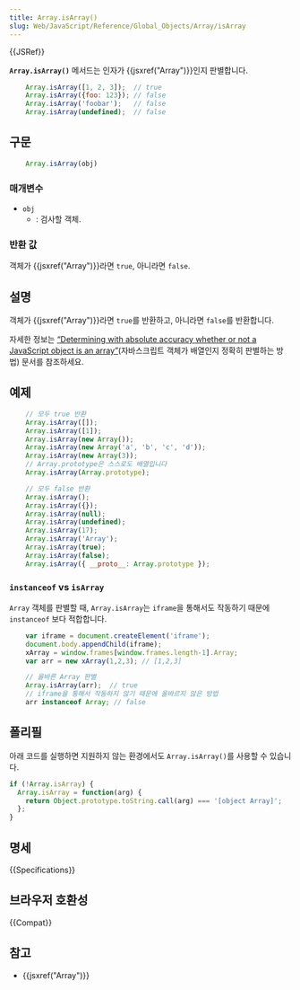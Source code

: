 ```yaml
---
title: Array.isArray()
slug: Web/JavaScript/Reference/Global_Objects/Array/isArray
---
```

{{JSRef}}

**`Array.isArray()`** 메서드는 인자가 {{jsxref("Array")}}인지 판별합니다.

```js
    Array.isArray([1, 2, 3]);  // true
    Array.isArray({foo: 123}); // false
    Array.isArray('foobar');   // false
    Array.isArray(undefined);  // false
```

## 구문

```js
    Array.isArray(obj)
```

### 매개변수

- `obj`
  - : 검사할 객체.

### 반환 값

객체가 {{jsxref("Array")}}라면 `true`, 아니라면 `false`.

## 설명

객체가 {{jsxref("Array")}}라면 `true`를 반환하고, 아니라면 `false`를 반환합니다.

자세한 정보는 [“Determining with absolute accuracy whether or not a JavaScript object is an array”](http://web.mit.edu/jwalden/www/isArray.html)(자바스크립트 객체가 배열인지 정확히 판별하는 방법) 문서를 참조하세요.

## 예제

```js
    // 모두 true 반환
    Array.isArray([]);
    Array.isArray([1]);
    Array.isArray(new Array());
    Array.isArray(new Array('a', 'b', 'c', 'd'));
    Array.isArray(new Array(3));
    // Array.prototype은 스스로도 배열입니다
    Array.isArray(Array.prototype);

    // 모두 false 반환
    Array.isArray();
    Array.isArray({});
    Array.isArray(null);
    Array.isArray(undefined);
    Array.isArray(17);
    Array.isArray('Array');
    Array.isArray(true);
    Array.isArray(false);
    Array.isArray({ __proto__: Array.prototype });
```

### `instanceof` vs `isArray`

`Array` 객체를 판별할 때, `Array.isArray`는 `iframe`을 통해서도 작동하기 때문에 `instanceof` 보다 적합합니다.

```js
    var iframe = document.createElement('iframe');
    document.body.appendChild(iframe);
    xArray = window.frames[window.frames.length-1].Array;
    var arr = new xArray(1,2,3); // [1,2,3]

    // 올바른 Array 판별
    Array.isArray(arr);  // true
    // iframe을 통해서 작동하지 않기 때문에 올바르지 않은 방법
    arr instanceof Array; // false
```

## 폴리필

아래 코드를 실행하면 지원하지 않는 환경에서도 `Array.isArray()`를 사용할 수 있습니다.

```js
if (!Array.isArray) {
  Array.isArray = function(arg) {
    return Object.prototype.toString.call(arg) === '[object Array]';
  };
}
```

## 명세

{{Specifications}}

## 브라우저 호환성

{{Compat}}

## 참고

- {{jsxref("Array")}}
